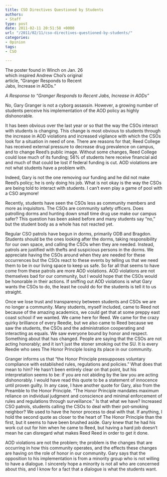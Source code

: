 ```yaml
---
title: CSO Directives Questioned by Students
authors:
- Staff
type: post
date: 2011-02-11 20:51:58 +0000
url: "/2011/02/11/cso-directives-questioned-by-students/"
categories:
- Opinion
tags:
- CSO

---
```

<div style="width: 280px" class="wp-caption alignleft">
  <a href="https://i0.wp.com/www.reedquest.org/wp-content/uploads/2011/02/garyposter.jpg"><img src="https://i0.wp.com/www.reedquest.org/wp-content/uploads/2011/02/garyposter.jpg?resize=270%2C185" alt="" align="left" data-recalc-dims="1" /></a>
  
  <p class="wp-caption-text">
    The poster found in Winch on Jan. 26 which inspired Andrew Choi’s original article, “Granger Responds to Recent Jabs, Increase in AODs.”
  </p>
</div>

_A Response to “Granger Responds to Recent Jabs, Increase in AODs”_

No, Gary Granger is not a cyborg assassin. However, a growing number of students perceive his implementation of the AOD policy as highly dishonorable.

It has been obvious over the last year or so that the way the CSOs interact with students is changing. This change is most obvious to students through the increase in AOD violations and increased vigilance with which the CSOs look for a situation in need of one. There are reasons for that; Reed College has received external pressure to decrease drug prevalence on campus, and to change Reed’s public image. Without some changes, Reed College could lose much of its funding; 56% of students here receive financial aid and much of that could be lost if federal funding is cut. AOD violations are not what students have a problem with.

Indeed, Gary is not the one removing our funding and he did not make Reed’s policy; he is only doing his job. What is not okay is the way the CSOs are being told to interact with students. I can’t even play a game of pool with a CSO anymore!

Recently, students have seen the CSOs less as community members and more as inquisitors. The CSOs are community safety officers. Does patrolling dorms and hunting down small time drug use make our campus safer? This question has been asked before and many students say “no,” but the student body as a whole has not reacted yet.

Regular CSO patrols have begun in dorms, primarily ODB and Bragdon. Students should be the ones looking after the dorms, taking responsibility for our own space, and calling the CSOs when they are needed. Instead, patrols are justified with thefts and suspicious persons in the dorms. We appreciate having the CSOs around when they are needed for these occurrences but the CSOs react to these events by telling us that we need them to be in our living space to keep us safe. So far all that seems to have come from these patrols are more AOD violations. AOD violations are not themselves bad for our community, but I would hope that the CSOs would be honorable in their actions. If sniffing out AOD violations is what Gary wants the CSOs to do, the least he could do for the students is tell it to us straight.

Once we lose trust and transparency between students and CSOs we are no longer a community. Many students, myself included, came to Reed not because of the amazing academics, we could get that at some preppy east coast school if we wanted. We came here for Reed. We came for the crazy quirky brilliance of every Reedie, but we also came to Reed because we saw the students, the CSOs and the administration cooperating and interacting as equals. We saw everyone bound by honor and respect. Something about that has changed. People are saying that the CSOs are not acting honorably; and it isn’t just the stoner smoking out the SU. It is every Reedie who sees The Honor Principle losing its place in our community.

Granger informs us that “the Honor Principle presupposes voluntary compliance with established rules, regulations and policies.” What does that mean to him? He hasn’t been entirely clear on that point, but his interpretation seems to be: if you are not abiding by the law you are acting dishonorably. I would have read this quote to be a statement of innocence until proven guilty. In any case, I have another quote for Gary, also from the Preamble to the Honor Principle. “The Honor Principle mandates maximum reliance on individual judgment and conscience and minimal enforcement of rules and regulations through surveillance.” Is that what we have? Increased CSO patrols, students calling the CSOs to deal with their pot-smoking neighbor? We used to have the honor process to deal with that. If anything, I hold the second quote as closer to the heart of The Honor Principle than the first, but it seems to have been brushed aside. Gary knew that he had his work cut out for him when he came to Reed, but having a hard job doesn’t mean he can disregard what makes Reed Reed in order to get it done.

AOD violations are not the problem; the problem is the changes that are occurring in how this community operates, and the effects these changes are having on the role of honor in our community. Gary says that the opposition to his implementation is from a minority group who is not willing to have a dialogue. I sincerely hope a minority is not all who are concerned about this, and I know for a fact that a dialogue is what the students want.